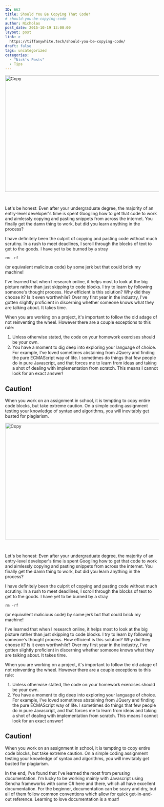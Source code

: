 ```yaml
---
ID: 662
title: Should You Be Copying That Code?
# should-you-be-copying-code
author: Nicholas
post_date: 2015-10-19 13:00:00
layout: post
link: >
  https://tiffanywhite.tech/should-you-be-copying-code/
draft: false
tags: uncategorized
categories:
  - "Nick's Posts"
  - Tips
---
```



<a href="http://helloburgh.me/wp-content/uploads/2015/10/Copy.jpeg"><img class="aligncenter size-full wp-image-679" src="http://helloburgh.me/wp-content/uploads/2015/10/Copy.jpeg" alt="Copy" width="640" height="381" /></a>

&nbsp;

Let's be honest: Even after your undergraduate degree, the majority of an entry-level developer's time is spent Googling how to get that code to work and aimlessly copying and pasting snippets from across the internet. You finally get the damn thing to work, but did you learn anything in the process?

I have definitely been the culprit of copying and pasting code without much scrutiny. In a rush to meet deadlines, I scroll through the blocks of text to get to the goods. I have yet to be burned by a stray

~~~~
rm -rf
~~~~
(or equivalent malicious code) by some jerk but that could brick my machine!

I've learned that when I research online, it helps most to look at the big picture rather than just skipping to code blocks. I try to learn by following someone's thought process. How efficient is this solution? Why did they choose it? Is it even worthwhile? Over my first year in the industry, I've gotten slightly proficient in discerning whether someone knows what they are talking about. It takes time.

When you are working on a project, it's important to follow the old adage of not reinventing the wheel. However there are a couple exceptions to this rule:

1. Unless otherwise stated, the code on your homework exercises should be your own.
2. You have a moment to dig deep into exploring your language of choice. For example, I've loved sometimes abstaining from JQuery and finding the pure ECMAScript way of life. I sometimes do things that few people do in pure Javascript, and that forces me to learn from ideas and taking a shot of dealing with implementation from scratch. This means I cannot look for an exact answer!

## Caution!

When you work on an assignment in school, it is tempting to copy entire code blocks, but take extreme caution. On a simple coding assignment testing your knowledge of syntax and algorithms, you will inevitably get busted for plagiarism.




<a href="http://helloburgh.me/wp-content/uploads/2015/10/Copy.jpeg"><img class="aligncenter size-full wp-image-679" src="http://helloburgh.me/wp-content/uploads/2015/10/Copy.jpeg" alt="Copy" width="640" height="381" /></a>

&nbsp;

Let's be honest: Even after your undergraduate degree, the majority of an entry-level developer's time is spent Googling how to get that code to work and aimlessly copying and pasting snippets from across the internet. You finally get the damn thing to work, but did you learn anything in the process?

I have definitely been the culprit of copying and pasting code without much scrutiny. In a rush to meet deadlines, I scroll through the blocks of text to get to the goods. I have yet to be burned by a stray

~~~~
rm -rf
~~~~
(or equivalent malicious code) by some jerk but that could brick my machine!

I've learned that when I research online, it helps most to look at the big picture rather than just skipping to code blocks. I try to learn by following someone's thought process. How efficient is this solution? Why did they choose it? Is it even worthwhile? Over my first year in the industry, I've gotten slightly proficient in discerning whether someone knows what they are talking about. It takes time.

When you are working on a project, it's important to follow the old adage of not reinventing the wheel. However there are a couple exceptions to this rule:

1. Unless otherwise stated, the code on your homework exercises should be your own.
2. You have a moment to dig deep into exploring your language of choice. For example, I've loved sometimes abstaining from JQuery and finding the pure ECMAScript way of life. I sometimes do things that few people do in pure Javascript, and that forces me to learn from ideas and taking a shot of dealing with implementation from scratch. This means I cannot look for an exact answer!

## Caution!

When you work on an assignment in school, it is tempting to copy entire code blocks, but take extreme caution. On a simple coding assignment testing your knowledge of syntax and algorithms, you will inevitably get busted for plagiarism.





In the end, I've found that I've learned the most from perusing documentation. I'm lucky to be working mainly with Javascript using Sencha frameworks with some C# here and there, which all have excellent documentation. For the beginner, documentation can be scary and dry, but all of them follow common conventions which allow for quick get-in-and-out reference. Learning to love documentation is a *must!*